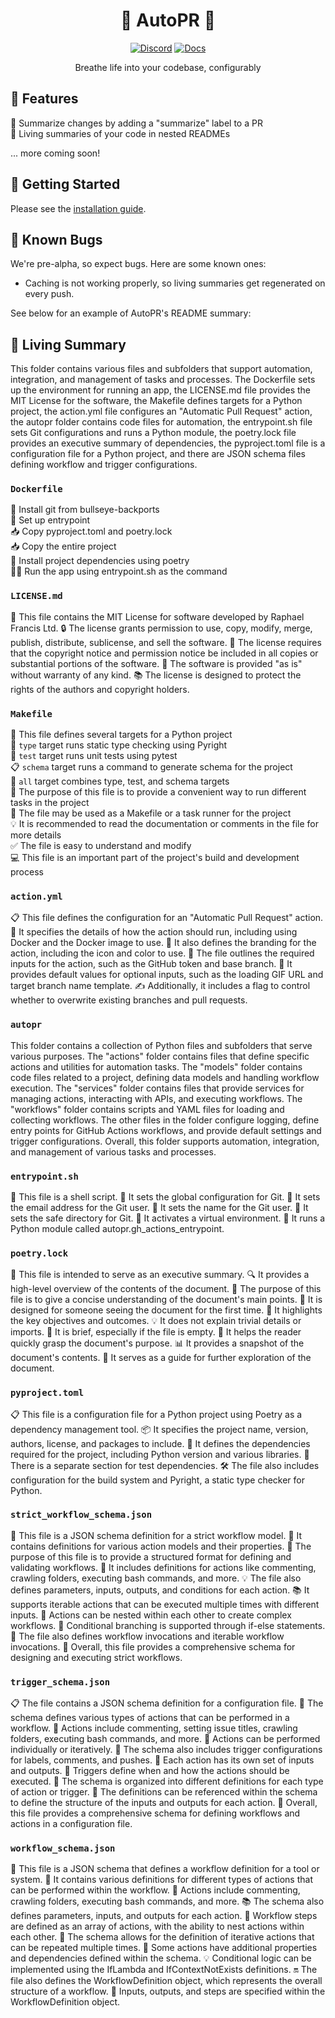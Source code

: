 <div align="center">

# 🌳 AutoPR 🌳

[![Discord](https://badgen.net/badge/icon/discord?icon=nope&label&color=purple)](https://discord.gg/ykk7Znt3K6)
[![Docs](https://badgen.net/badge/icon/docs?icon=docs&label&color=blue)](https://docs.autopr.com)

Breathe life into your codebase, configurably  

</div>

## 🌟 Features

📄 Summarize changes by adding a "summarize" label to a PR  
🌳 Living summaries of your code in nested READMEs

... more coming soon!

## 🚀 Getting Started

Please see the [installation guide](https://docs.autopr.com/installing/github).

## 🐞 Known Bugs

We're pre-alpha, so expect bugs. Here are some known ones:

- Caching is not working properly, so living summaries get regenerated on every push.

See below for an example of AutoPR's README summary:

<!-- Living README Summary -->
## 🌳 Living Summary

This folder contains various files and subfolders that support automation, integration, and management of tasks and processes. The Dockerfile sets up the environment for running an app, the LICENSE.md file provides the MIT License for the software, the Makefile defines targets for a Python project, the action.yml file configures an "Automatic Pull Request" action, the autopr folder contains code files for automation, the entrypoint.sh file sets Git configurations and runs a Python module, the poetry.lock file provides an executive summary of dependencies, the pyproject.toml file is a configuration file for a Python project, and there are JSON schema files defining workflow and trigger configurations.


### `Dockerfile`

🔧 Install git from bullseye-backports  
📝 Set up entrypoint  
📥 Copy pyproject.toml and poetry.lock  
📥 Copy the entire project  
🔧 Install project dependencies using poetry  
🏃‍♀️ Run the app using entrypoint.sh as the command


### `LICENSE.md`

📄 This file contains the MIT License for software developed by Raphael Francis Ltd.
🔒 The license grants permission to use, copy, modify, merge, publish, distribute, sublicense, and sell the software.
📝 The license requires that the copyright notice and permission notice be included in all copies or substantial portions of the software.
🔧 The software is provided "as is" without warranty of any kind.
📚 The license is designed to protect the rights of the authors and copyright holders.



### `Makefile`

📝 This file defines several targets for a Python project    
🎯 `type` target runs static type checking using Pyright    
🧪 `test` target runs unit tests using pytest    
📋 `schema` target runs a command to generate schema for the project    
🔀 `all` target combines type, test, and schema targets    
🔧 The purpose of this file is to provide a convenient way to run different tasks in the project    
🐍 The file may be used as a Makefile or a task runner for the project    
💡 It is recommended to read the documentation or comments in the file for more details    
✅ The file is easy to understand and modify    
💻 This file is an important part of the project's build and development process


### `action.yml`

📋 This file defines the configuration for an "Automatic Pull Request" action. 
🔧 It specifies the details of how the action should run, including using Docker and the Docker image to use.
🎨 It also defines the branding for the action, including the icon and color to use.
🔑 The file outlines the required inputs for the action, such as the GitHub token and base branch.
🔄 It provides default values for optional inputs, such as the loading GIF URL and target branch name template.
✍️ Additionally, it includes a flag to control whether to overwrite existing branches and pull requests.



### `autopr`

This folder contains a collection of Python files and subfolders that serve various purposes. The "actions" folder contains files that define specific actions and utilities for automation tasks. The "models" folder contains code files related to a project, defining data models and handling workflow execution. The "services" folder contains files that provide services for managing actions, interacting with APIs, and executing workflows. The "workflows" folder contains scripts and YAML files for loading and collecting workflows. The other files in the folder configure logging, define entry points for GitHub Actions workflows, and provide default settings and trigger configurations. Overall, this folder supports automation, integration, and management of various tasks and processes.


### `entrypoint.sh`

📝 This file is a shell script.
🔧 It sets the global configuration for Git.
📧 It sets the email address for the Git user.
👤 It sets the name for the Git user.
📁 It sets the safe directory for Git.
🔌 It activates a virtual environment.
🐍 It runs a Python module called autopr.gh_actions_entrypoint.


### `poetry.lock`

📄 This file is intended to serve as an executive summary.
🔍 It provides a high-level overview of the contents of the document.
📑 The purpose of this file is to give a concise understanding of the document's main points.
🧐 It is designed for someone seeing the document for the first time.
👀 It highlights the key objectives and outcomes.
💡 It does not explain trivial details or imports.
📝 It is brief, especially if the file is empty.
💼 It helps the reader quickly grasp the document's purpose.
📊 It provides a snapshot of the document's contents.
📝 It serves as a guide for further exploration of the document.


### `pyproject.toml`

📋 This file is a configuration file for a Python project using Poetry as a dependency management tool. 
📦 It specifies the project name, version, authors, license, and packages to include.
🔧 It defines the dependencies required for the project, including Python version and various libraries.
🔬 There is a separate section for test dependencies.
🛠️ The file also includes configuration for the build system and Pyright, a static type checker for Python.



### `strict_workflow_schema.json`

📄 This file is a JSON schema definition for a strict workflow model. 
🔖 It contains definitions for various action models and their properties. 
🚀 The purpose of this file is to provide a structured format for defining and validating workflows. 
🔧 It includes definitions for actions like commenting, crawling folders, executing bash commands, and more. 
💡 The file also defines parameters, inputs, outputs, and conditions for each action. 
📚 It supports iterable actions that can be executed multiple times with different inputs. 
🔗 Actions can be nested within each other to create complex workflows. 
🔀 Conditional branching is supported through if-else statements. 
👥 The file also defines workflow invocations and iterable workflow invocations. 
📝 Overall, this file provides a comprehensive schema for designing and executing strict workflows.


### `trigger_schema.json`

📋 The file contains a JSON schema definition for a configuration file.
🔗 The schema defines various types of actions that can be performed in a workflow.
🔀 Actions include commenting, setting issue titles, crawling folders, executing bash commands, and more.
🔀 Actions can be performed individually or iteratively.
🔄 The schema also includes trigger configurations for labels, comments, and pushes.
📝 Each action has its own set of inputs and outputs.
🔀 Triggers define when and how the actions should be executed.
📄 The schema is organized into different definitions for each type of action or trigger.
🔗 The definitions can be referenced within the schema to define the structure of the inputs and outputs for each action.
🔀 Overall, this file provides a comprehensive schema for defining workflows and actions in a configuration file.


### `workflow_schema.json`

📝 This file is a JSON schema that defines a workflow definition for a tool or system.
🔢 It contains various definitions for different types of actions that can be performed within the workflow.
🔀 Actions include commenting, crawling folders, executing bash commands, and more.
📚 The schema also defines parameters, inputs, and outputs for each action.
📑 Workflow steps are defined as an array of actions, with the ability to nest actions within each other.
🔁 The schema allows for the definition of iterative actions that can be repeated multiple times.
🧩 Some actions have additional properties and dependencies defined within the schema.
💡 Conditional logic can be implemented using the IfLambda and IfContextNotExists definitions.
🔛 The file also defines the WorkflowDefinition object, which represents the overall structure of a workflow.
📄 Inputs, outputs, and steps are specified within the WorkflowDefinition object.

<!-- Living README Summary -->